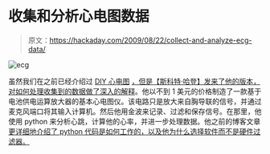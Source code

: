 # 收集和分析心电图数据

> 原文：<https://hackaday.com/2009/08/22/collect-and-analyze-ecg-data/>

![ecg](img/355bce57048fce8f4425c38e1f365475.png "ecg")

虽然我们在之前已经介绍过 [DIY 心电图](http://hackaday.com/2008/05/26/make-an-ecg-with-your-sound-card/) [，但是【斯科特·哈登】发来了他的版本](http://hackaday.com/2007/02/02/build-your-own-ecg-heart-monitor/)[，对如何处理收集到的数据做了深入的解释](http://www.swharden.com/blog/2009-08-14-diy-ecg-machine-on-the-cheap/)。他以不到 1 美元的价格制造了一款基于电池供电运算放大器的基本心电图仪。该电路只是放大来自胸导联的信号，并通过麦克风端口将其输入计算机。然后他用金波来记录、过滤和保存信号。在那里，他使用 python 来分析心跳，计算他的心率，并进一步处理数据。他之前的博客文章[更详细地介绍了 python 代码是如何工作的，以及他为什么选择软件而不是硬件过滤器。](http://www.swharden.com/blog/category/diy-ecg-home-made-electrocardiogram/)